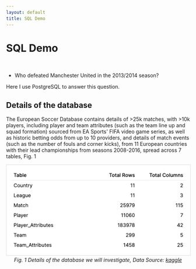 ```yaml
---
layout: default
title: SQL Demo
---
```


# SQL Demo

&nbsp;

* Who defeated Manchester United in the 2013/2014 season?

Here I use PostgreSQL to answer this question.


## Details of the database

The European Soccer Database contains details of >25k matches, with >10k players, including player and team attributes (such as the team line up and squad formation) sourced from EA Sports' FIFA video game series, as well as historic betting odds from up to 10 providers, and details of match events (such as the number of fouls and corner kicks), from 11 European countries with their lead championships from seasons 2008-2016, spread across 7 tables, Fig. 1

<div>
<img src="/assets/images/EU-soccer-db-details.jpg" alt="EU-soccer-db-details" style="border: 1px solid #ddd">
<figcaption style="text-align:center; font-style:italic;">
    Fig. 1 Details of the database we will investigate, Data Source: <a href="https://www.kaggle.com/datasets/hugomathien/soccer?resource=download" title="">kaggle</a>
</figcaption>  
</div>